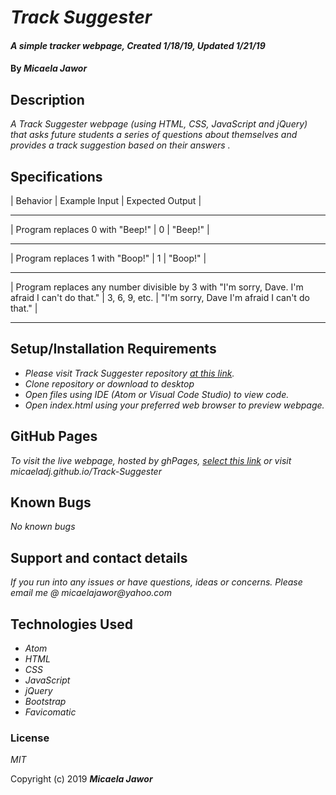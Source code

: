 # _Track Suggester_

#### _A simple tracker webpage, Created 1/18/19, Updated 1/21/19_

#### By _**Micaela Jawor**_

## Description

_A Track Suggester webpage (using HTML, CSS, JavaScript and jQuery) that asks future students a series of questions about themselves and provides a track suggestion based on their answers
._

## Specifications

| Behavior | Example Input | Expected Output |
 --- --- ---
| Program replaces 0 with "Beep!" | 0 | "Beep!" |
 --- --- ---
| Program replaces 1 with "Boop!" | 1 | "Boop!" |
 --- --- ---
| Program replaces any number divisible by 3 with "I'm sorry, Dave. I'm afraid I can't do that." | 3, 6, 9, etc. | "I'm sorry, Dave I'm afraid I can't do that." |
 --- --- ---

## Setup/Installation Requirements

* _Please visit Track Suggester repository <a href="https://github.com/MicaelaDJ/Beep-Boop">at this link</a>._
* _Clone repository or download to desktop_
* _Open files using IDE (Atom or Visual Code Studio) to view code._
* _Open index.html using your preferred web browser to preview webpage._


## GitHub Pages

_To visit the live webpage, hosted by ghPages, <a href="https://micaeladj.github.io/Beep-Boop/">select this link</a> or visit micaeladj.github.io/Track-Suggester_

## Known Bugs

_No known bugs_

## Support and contact details

_If you run into any issues or have questions, ideas or concerns.  Please email me @ micaelajawor@yahoo.com_

## Technologies Used

* _Atom_
* _HTML_
* _CSS_
* _JavaScript_
* _jQuery_
* _Bootstrap_
* _Favicomatic_

### License

*MIT*

Copyright (c) 2019 **_Micaela Jawor_**
